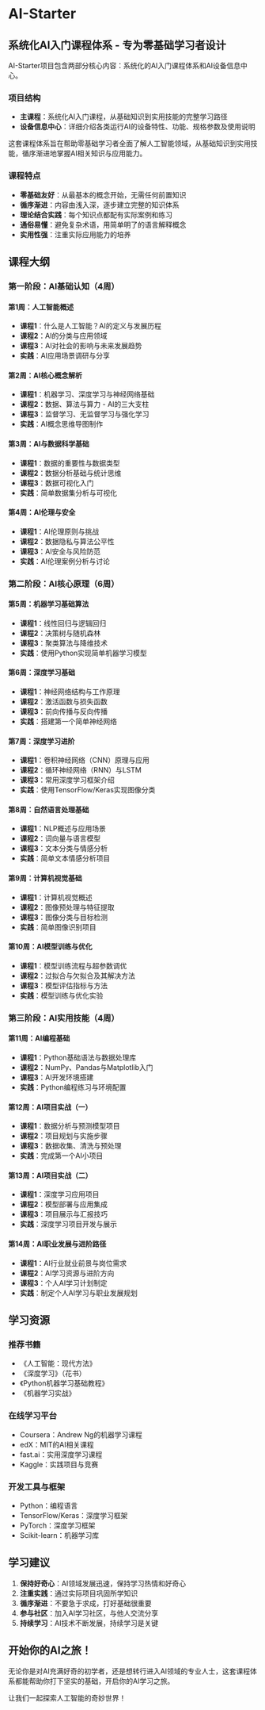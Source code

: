 # AI-Starter

## 系统化AI入门课程体系 - 专为零基础学习者设计

AI-Starter项目包含两部分核心内容：系统化的AI入门课程体系和AI设备信息中心。

### 项目结构
- **主课程**：系统化AI入门课程，从基础知识到实用技能的完整学习路径
- **设备信息中心**：详细介绍各类运行AI的设备特性、功能、规格参数及使用说明

这套课程体系旨在帮助零基础学习者全面了解人工智能领域，从基础知识到实用技能，循序渐进地掌握AI相关知识与应用能力。

### 课程特点
- **零基础友好**：从最基本的概念开始，无需任何前置知识
- **循序渐进**：内容由浅入深，逐步建立完整的知识体系
- **理论结合实践**：每个知识点都配有实际案例和练习
- **通俗易懂**：避免复杂术语，用简单明了的语言解释概念
- **实用性强**：注重实际应用能力的培养

## 课程大纲

### 第一阶段：AI基础认知（4周）

#### 第1周：人工智能概述
- **课程1**：什么是人工智能？AI的定义与发展历程
- **课程2**：AI的分类与应用领域
- **课程3**：AI对社会的影响与未来发展趋势
- **实践**：AI应用场景调研与分享

#### 第2周：AI核心概念解析
- **课程1**：机器学习、深度学习与神经网络基础
- **课程2**：数据、算法与算力 - AI的三大支柱
- **课程3**：监督学习、无监督学习与强化学习
- **实践**：AI概念思维导图制作

#### 第3周：AI与数据科学基础
- **课程1**：数据的重要性与数据类型
- **课程2**：数据分析基础与统计思维
- **课程3**：数据可视化入门
- **实践**：简单数据集分析与可视化

#### 第4周：AI伦理与安全
- **课程1**：AI伦理原则与挑战
- **课程2**：数据隐私与算法公平性
- **课程3**：AI安全与风险防范
- **实践**：AI伦理案例分析与讨论

### 第二阶段：AI核心原理（6周）

#### 第5周：机器学习基础算法
- **课程1**：线性回归与逻辑回归
- **课程2**：决策树与随机森林
- **课程3**：聚类算法与降维技术
- **实践**：使用Python实现简单机器学习模型

#### 第6周：深度学习基础
- **课程1**：神经网络结构与工作原理
- **课程2**：激活函数与损失函数
- **课程3**：前向传播与反向传播
- **实践**：搭建第一个简单神经网络

#### 第7周：深度学习进阶
- **课程1**：卷积神经网络（CNN）原理与应用
- **课程2**：循环神经网络（RNN）与LSTM
- **课程3**：常用深度学习框架介绍
- **实践**：使用TensorFlow/Keras实现图像分类

#### 第8周：自然语言处理基础
- **课程1**：NLP概述与应用场景
- **课程2**：词向量与语言模型
- **课程3**：文本分类与情感分析
- **实践**：简单文本情感分析项目

#### 第9周：计算机视觉基础
- **课程1**：计算机视觉概述
- **课程2**：图像预处理与特征提取
- **课程3**：图像分类与目标检测
- **实践**：简单图像识别项目

#### 第10周：AI模型训练与优化
- **课程1**：模型训练流程与超参数调优
- **课程2**：过拟合与欠拟合及其解决方法
- **课程3**：模型评估指标与方法
- **实践**：模型训练与优化实验

### 第三阶段：AI实用技能（4周）

#### 第11周：AI编程基础
- **课程1**：Python基础语法与数据处理库
- **课程2**：NumPy、Pandas与Matplotlib入门
- **课程3**：AI开发环境搭建
- **实践**：Python编程练习与环境配置

#### 第12周：AI项目实战（一）
- **课程1**：数据分析与预测模型项目
- **课程2**：项目规划与实施步骤
- **课程3**：数据收集、清洗与预处理
- **实践**：完成第一个AI小项目

#### 第13周：AI项目实战（二）
- **课程1**：深度学习应用项目
- **课程2**：模型部署与应用集成
- **课程3**：项目展示与汇报技巧
- **实践**：深度学习项目开发与展示

#### 第14周：AI职业发展与进阶路径
- **课程1**：AI行业就业前景与岗位需求
- **课程2**：AI学习资源与进阶方向
- **课程3**：个人AI学习计划制定
- **实践**：制定个人AI学习与职业发展规划

## 学习资源

### 推荐书籍
- 《人工智能：现代方法》
- 《深度学习》（花书）
- 《Python机器学习基础教程》
- 《机器学习实战》

### 在线学习平台
- Coursera：Andrew Ng的机器学习课程
- edX：MIT的AI相关课程
- fast.ai：实用深度学习课程
-  Kaggle：实践项目与竞赛

### 开发工具与框架
- Python：编程语言
- TensorFlow/Keras：深度学习框架
- PyTorch：深度学习框架
- Scikit-learn：机器学习库

## 学习建议
1. **保持好奇心**：AI领域发展迅速，保持学习热情和好奇心
2. **注重实践**：通过实际项目巩固所学知识
3. **循序渐进**：不要急于求成，打好基础很重要
4. **参与社区**：加入AI学习社区，与他人交流分享
5. **持续学习**：AI技术不断发展，持续学习是关键

## 开始你的AI之旅！

无论你是对AI充满好奇的初学者，还是想转行进入AI领域的专业人士，这套课程体系都能帮助你打下坚实的基础，开启你的AI学习之旅。

让我们一起探索人工智能的奇妙世界！